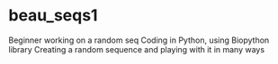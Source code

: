 # beau_seqs1
Beginner working on a random seq 
Coding in Python, using Biopython library
Creating a random sequence and playing with it in many ways
